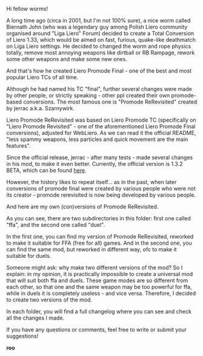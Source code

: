 Hi fellow worms!

A long time ago (circa in 2001, but I'm not 100% sure), a nice worm called Biernath John (who was a legendary guy among Polish Liero community organised around "Liga Liero" Forum) decided to create a Total Conversion of Liero 1.33,  which would be aimed on fast, furious, quake-like deathmatch on Liga Liero settings. He decided to changed the worm and rope physics totally, remove most annoying weapons like dirtball or RB Rampage, rework some other weapons and make some new ones.

And that's how he created Liero Promode Final - one of the best and most popular Liero TCs of all time.

Although he had named his TC "final", further several changes were made by other people, or strictly speaking - other ppl created their own promode-based conversions. The most famous one is "Promode ReRevisited" created by jerrac a.k.a. Szarnywirk.

Liero Promode ReRevisited was based on Liero Promode TC (specifically on "Liero Promode Revisited" - one of the aforementioned Liero Promode Final conversions), adjusted for WebLiero. As we can read it the official README, "less spammy weapons, less particles and quick movement are the main features".

Since the official release, jerrac - after many tests - made several changes in his mod, to make it even better. Currently, the official version is 1.3.2 BETA, which can be found [here](https://gitlab.com/webliero/webliero-mods/-/tree/master/Jerac/ReRevisited).

However, the history likes to repeat itself... as in the past, when later conversions of promode final were created by various people who were not its creator - promode rerevisited is now being developed by various people.

And here are my own (con)versions of Promode ReRevisited.

As you can see, there are two subdirectories in this folder: first one called "ffa", and the second one called "duel".

In the first one, you can find my version of Promode ReRevisited, reworked to make it suitable for FFA (free for all) games. And in the second one, you can find the same mod, but reworked in different way, ofc to make it suitable for duels.

Someone might ask: why make two different versions of the mod? So I explain: in my opinion, it is practically impossible to create a universal mod that will suit both ffa and duels. These game modes are so different from each other, so that one and the same weapon may be too powerful for ffa, while in duels it is completely useless - and vice versa. Therefore, I decided to create two versions of the mod.

In each folder, you will find a full changelog where you can see and check all the changes I made.

If you have any questions or comments, feel free to write or submit your suggestions!

**roo**
